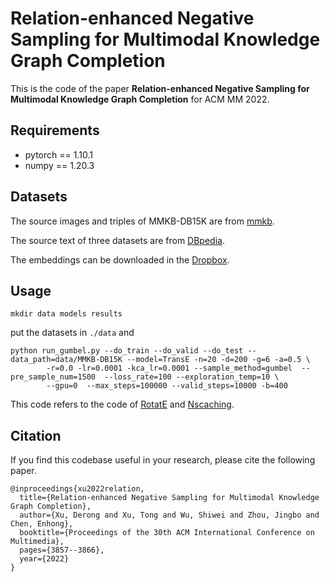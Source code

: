 # Relation-enhanced Negative Sampling for Multimodal Knowledge Graph Completion

This is the code of the paper **Relation-enhanced Negative Sampling for Multimodal Knowledge Graph Completion** for ACM MM 2022.

## Requirements

- pytorch == 1.10.1
- numpy == 1.20.3



## Datasets

The source images and triples of MMKB-DB15K are from [mmkb](https://github.com/mniepert/mmkb). 

The source text of three datasets are from [DBpedia](https://www.dbpedia.org/).

The embeddings can be downloaded in the [Dropbox](https://www.dropbox.com/s/e2rn5pseylhohmm/MMRNS-Datasets.zip?dl=0).

## Usage

```
mkdir data models results
```

put the datasets in `./data` and 

```
python run_gumbel.py --do_train --do_valid --do_test --data_path=data/MMKB-DB15K --model=TransE -n=20 -d=200 -g=6 -a=0.5 \
        -r=0.0 -lr=0.0001 -kca_lr=0.0001 --sample_method=gumbel  --pre_sample_num=1500  --loss_rate=100 --exploration_temp=10 \
        --gpu=0  --max_steps=100000 --valid_steps=10000 -b=400
```


This code refers to the code of [RotatE](https://github.com/DeepGraphLearning/KnowledgeGraphEmbedding) and [Nscaching](https://github.com/yzhangee/NSCaching). 



## Citation
If you find this codebase useful in your research, please cite the following paper.

```
@inproceedings{xu2022relation,
  title={Relation-enhanced Negative Sampling for Multimodal Knowledge Graph Completion},
  author={Xu, Derong and Xu, Tong and Wu, Shiwei and Zhou, Jingbo and Chen, Enhong},
  booktitle={Proceedings of the 30th ACM International Conference on Multimedia},
  pages={3857--3866},
  year={2022}
}
```
